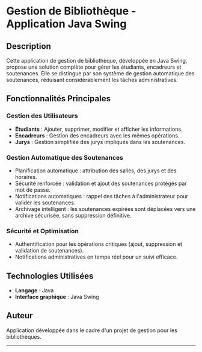 # Gestion de Bibliothèque - Application Java Swing

## Description
Cette application de gestion de bibliothèque, développée en Java Swing, propose une solution complète pour gérer les étudiants, encadreurs et soutenances. Elle se distingue par son système de gestion automatique des soutenances, réduisant considérablement les tâches administratives.

## Fonctionnalités Principales
### Gestion des Utilisateurs
- **Étudiants** : Ajouter, supprimer, modifier et afficher les informations.
- **Encadreurs** : Gestion des encadreurs avec les mêmes opérations.
- **Jurys** : Gestion simplifiée des jurys impliqués dans les soutenances.

### Gestion Automatique des Soutenances
- Planification automatique : attribution des salles, des jurys et des horaires.
- Sécurité renforcée : validation et ajout des soutenances protégés par mot de passe.
- Notifications automatiques : rappel des tâches à l'administrateur pour valider les soutenances.
- Archivage intelligent : les soutenances expirées sont déplacées vers une archive sécurisée, sans suppression définitive.

### Sécurité et Optimisation
- Authentification pour les opérations critiques (ajout, suppression et validation de soutenances).
- Notifications administratives en temps réel pour un suivi efficace.

## Technologies Utilisées
- **Langage** : Java
- **Interface graphique** : Java Swing

## Auteur
Application développée dans le cadre d'un projet de gestion pour les bibliothèques. 

---

